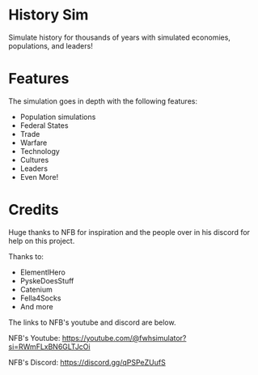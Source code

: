 # History Sim
Simulate history for thousands of years with simulated economies, populations, and leaders!

# Features
The simulation goes in depth with the following features:
- Population simulations
- Federal States
- Trade
- Warfare
- Technology
- Cultures
- Leaders
- Even More!

# Credits
Huge thanks to NFB for inspiration and the people over in his discord for help on this project. 

Thanks to:
- ElementlHero
- PyskeDoesStuff
- Catenium
- Fella4Socks
- And more

The links to NFB's youtube and discord are below.

NFB's Youtube: https://youtube.com/@fwhsimulator?si=RWmFLxBN6GLTJcOi

NFB's Discord: https://discord.gg/qPSPeZUufS


